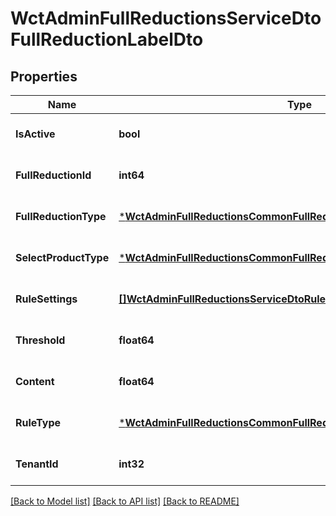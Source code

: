 # WctAdminFullReductionsServiceDtoFullReductionLabelDto

## Properties
Name | Type | Description | Notes
------------ | ------------- | ------------- | -------------
**IsActive** | **bool** |  | [optional] [default to null]
**FullReductionId** | **int64** |  | [optional] [default to null]
**FullReductionType** | [***WctAdminFullReductionsCommonFullReductionEnumFullReductionType**](WCT.Admin.FullReductions.Common.FullReductionEnum+FullReductionType.md) |  | [optional] [default to null]
**SelectProductType** | [***WctAdminFullReductionsCommonFullReductionEnumSelectProductType**](WCT.Admin.FullReductions.Common.FullReductionEnum+SelectProductType.md) |  | [optional] [default to null]
**RuleSettings** | [**[]WctAdminFullReductionsServiceDtoRuleSettingDto**](WCT.Admin.FullReductions.Service.Dto.RuleSettingDto.md) |  | [optional] [default to null]
**Threshold** | **float64** |  | [optional] [default to null]
**Content** | **float64** |  | [optional] [default to null]
**RuleType** | [***WctAdminFullReductionsCommonFullReductionEnumRuleType**](WCT.Admin.FullReductions.Common.FullReductionEnum+RuleType.md) |  | [optional] [default to null]
**TenantId** | **int32** |  | [optional] [default to null]

[[Back to Model list]](../README.md#documentation-for-models) [[Back to API list]](../README.md#documentation-for-api-endpoints) [[Back to README]](../README.md)

